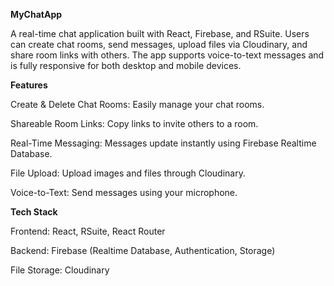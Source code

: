 **MyChatApp**

A real-time chat application built with React, Firebase, and RSuite. Users can create chat rooms, send messages, upload files via Cloudinary, and share room links with others. The app supports voice-to-text messages and is fully responsive for both desktop and mobile devices.

**Features**

Create & Delete Chat Rooms: Easily manage your chat rooms.

Shareable Room Links: Copy links to invite others to a room.

Real-Time Messaging: Messages update instantly using Firebase Realtime Database.

File Upload: Upload images and files through Cloudinary.

Voice-to-Text: Send messages using your microphone.

**Tech Stack**

Frontend: React, RSuite, React Router

Backend: Firebase (Realtime Database, Authentication, Storage)

File Storage: Cloudinary
